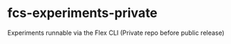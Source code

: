# fcs-experiments-private
Experiments runnable via the Flex CLI (Private repo before public release)
